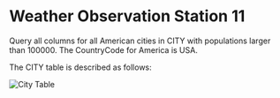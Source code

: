 # Weather Observation Station 11
Query all columns for all American cities in CITY with populations larger than 100000. The CountryCode for America is USA.

The CITY table is described as follows:

![City Table](https://s3.amazonaws.com/hr-challenge-images/9336/1449345840-5f0a551030-Station.jpg)
